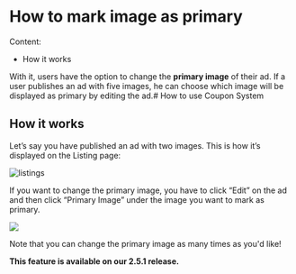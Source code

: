 # How to mark image as primary

Content:
-  How it works


With it, users have the option to change the **primary image** of their ad. If a user publishes an ad with five images, he can choose which image will be displayed as primary by editing the ad.# How to use Coupon System


## How it works

Let’s say you have published an ad with two images. This is how it’s displayed on the Listing page:

![listings](https://raw.githubusercontent.com/yclas/guides/master/images/listings.jpg)

If you want to change the primary image, you have to click “Edit” on the ad and then click “Primary Image” under the image you want to mark as primary.

![](https://github.com/yclas/guides/blob/master/images/Primary%20image.jpg)


Note that you can change the primary image as many times as you'd like!

**This feature is available on our 2.5.1 release.**
